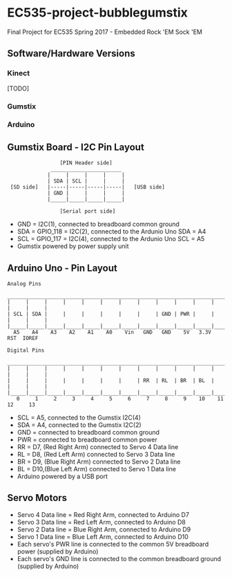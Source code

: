 # EC535-project-bubblegumstix
Final Project for EC535 Spring 2017 - Embedded Rock 'EM Sock 'EM

## Software/Hardware Versions
### Kinect
[TODO]
### Gumstix


### Arduino




## Gumstix Board - I2C Pin Layout

```
                 [PIN Header side]
              _______________________
             |     |     |     |     |
             | SDA | SCL |     |     |
 [SD side]   |-----|-----|-----|-----|   [USB side]
             | GND |     |     |     |
             |_____|_____|_____|_____|
             
                 [Serial port side]

```

- GND = I2C(1), connected to breadboard common ground
- SDA = GPIO_118 = I2C(2), connected to the Ardunio Uno SDA = A4
- SCL = GPIO_117 = I2C(4), connected to the Ardunio Uno SCL = A5
- Gumstix powered by power supply unit


## Arduino Uno - Pin Layout

```
Analog Pins 
 ___________________________________________________________________________________
|     |     |     |     |     |     |     |     |     |     |     |     |     |     |
| SCL | SDA |     |     |     |     |     |     | GND | PWR |     |     |     |     |
|_____|_____|_____|_____|_____|_____|_____|_____|_____|_____|_____|_____|_____|_____|
  A5    A4    A3    A2    A1    A0    Vin   GND   GND    5V   3.3V  RST  IOREF

Digital Pins
 ___________________________________________________________________________________
|     |     |     |     |     |     |     |     |     |     |     |     |     |     |
|     |     |     |     |     |     |     | RR  | RL  | BR  | BL  |     |     |     |
|_____|_____|_____|_____|_____|_____|_____|_____|_____|_____|_____|_____|_____|_____|
   0     1     2     3     4     5     6     7     8     9    10    11    12     13

```

- SCL = A5, connected to the Gumstix I2C(4)
- SDA = A4, connected to the Gumstix I2C(2)
- GND = connected to breadboard common ground
- PWR = connected to breadboard common power
- RR  = D7, (Red Right Arm)  connected to Servo 4 Data line
- RL  = D8, (Red Left Arm)   connected to Servo 3 Data line
- BR  = D9, (Blue Right Arm) connected to Servo 2 Data line
- BL  = D10,(Blue Left Arm)  connected to Servo 1 Data line
- Arduino powered by a USB port

## Servo Motors

- Servo 4 Data line = Red Right Arm,  connected to Arduino D7
- Servo 3 Data line = Red Left Arm,   connected to Arduino D8
- Servo 2 Data line = Blue Right Arm, connected to Arduino D9
- Servo 1 Data line = Blue Left Arm,  connected to Arduino D10
- Each servo's PWR line is connected to the common 5V breadboard power (supplied by Arduino)
- Each servo's GND line is connected to the common breadboard ground (supplied by Arduino)


